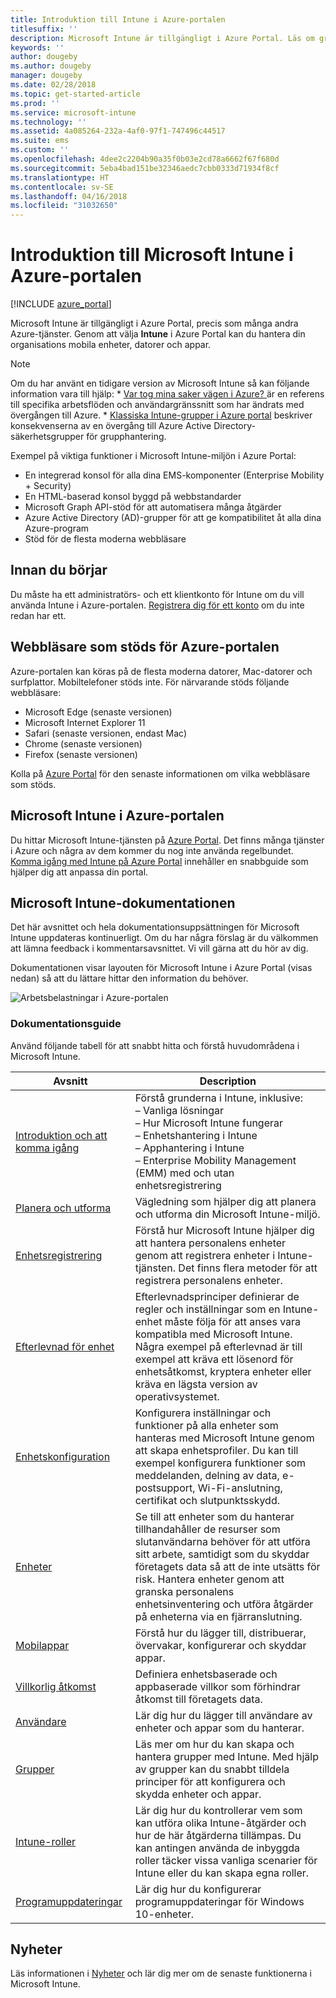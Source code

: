 ```yaml
---
title: Introduktion till Intune i Azure-portalen
titlesuffix: ''
description: Microsoft Intune är tillgängligt i Azure Portal. Läs om grunderna för Intune i Azure-portalen.
keywords: ''
author: dougeby
ms.author: dougeby
manager: dougeby
ms.date: 02/28/2018
ms.topic: get-started-article
ms.prod: ''
ms.service: microsoft-intune
ms.technology: ''
ms.assetid: 4a085264-232a-4af0-97f1-747496c44517
ms.suite: ems
ms.custom: ''
ms.openlocfilehash: 4dee2c2204b90a35f0b03e2cd78a6662f67f680d
ms.sourcegitcommit: 5eba4bad151be32346aedc7cbb0333d71934f8cf
ms.translationtype: HT
ms.contentlocale: sv-SE
ms.lasthandoff: 04/16/2018
ms.locfileid: "31032650"
---
```

# <a name="introduction-to-microsoft-intune-in-the-azure-portal"></a>Introduktion till Microsoft Intune i Azure-portalen


[!INCLUDE [azure_portal](./includes/azure_portal.md)]

Microsoft Intune är tillgängligt i Azure Portal, precis som många andra Azure-tjänster. Genom att välja **Intune** i Azure Portal kan du hantera din organisations mobila enheter, datorer och appar.

> [!NOTE]
> Om du har använt en tidigare version av Microsoft Intune så kan följande information vara till hjälp:
>     * [Var tog mina saker vägen i Azure? ](ui-changes.md) är en referens till specifika arbetsflöden och användargränssnitt som har ändrats med övergången till Azure.
>     * [Klassiska Intune-grupper i Azure portal](groups-get-started.md) beskriver konsekvenserna av en övergång till Azure Active Directory-säkerhetsgrupper för grupphantering.

Exempel på viktiga funktioner i Microsoft Intune-miljön i Azure Portal:

- En integrerad konsol för alla dina EMS-komponenter (Enterprise Mobility + Security)
- En HTML-baserad konsol byggd på webbstandarder
- Microsoft Graph API-stöd för att automatisera många åtgärder
- Azure Active Directory (AD)-grupper för att ge kompatibilitet åt alla dina Azure-program
- Stöd för de flesta moderna webbläsare

## <a name="before-you-start"></a>Innan du börjar

Du måste ha ett administratörs- och ett klientkonto för Intune om du vill använda Intune i Azure-portalen. [Registrera dig för ett konto](https://portal.office.com/Signup/Signup.aspx?OfferId=40BE278A-DFD1-470a-9EF7-9F2596EA7FF9&dl=INTUNE_A&ali=1#0%20) om du inte redan har ett.

## <a name="supported-web-browsers-for-the-azure-portal"></a>Webbläsare som stöds för Azure-portalen

Azure-portalen kan köras på de flesta moderna datorer, Mac-datorer och surfplattor. Mobiltelefoner stöds inte.
För närvarande stöds följande webbläsare:

- Microsoft Edge (senaste versionen)
- Microsoft Internet Explorer 11
- Safari (senaste versionen, endast Mac)
- Chrome (senaste versionen)
- Firefox (senaste versionen)

Kolla på [Azure Portal](https://docs.microsoft.com/azure/azure-preview-portal-supported-browsers-devices) för den senaste informationen om vilka webbläsare som stöds.

## <a name="microsoft-intune-in-the-azure-portal"></a>Microsoft Intune i Azure-portalen

Du hittar Microsoft Intune-tjänsten på [Azure Portal](https://portal.azure.com). Det finns många tjänster i Azure och några av dem kommer du nog inte använda regelbundet. [Komma igång med Intune på Azure Portal](get-started-azure.md) innehåller en snabbguide som hjälper dig att anpassa din portal.

## <a name="the-microsoft-intune-documentation"></a>Microsoft Intune-dokumentationen

Det här avsnittet och hela dokumentationsuppsättningen för Microsoft Intune uppdateras kontinuerligt. Om du har några förslag är du välkommen att lämna feedback i kommentarsavsnittet. Vi vill gärna att du hör av dig.

Dokumentationen visar layouten för Microsoft Intune i Azure Portal (visas nedan) så att du lättare hittar den information du behöver.

![Arbetsbelastningar i Azure-portalen](./media/azure-portal-workloads.png)

### <a name="documentation-guide"></a>Dokumentationsguide

Använd följande tabell för att snabbt hitta och förstå huvudområdena i Microsoft Intune.

| Avsnitt                                                      | Description                                                                                                                                                                                                                                                                                      |
|--------------------------------------------------------------|--------------------------------------------------------------------------------------------------------------------------------------------------------------------------------------------------------------------------------------------------------------------------------------------------|
| [Introduktion och att komma igång](introduction-intune.md)       | Förstå grunderna i Intune, inklusive:<br /> – Vanliga lösningar<br /> – Hur Microsoft Intune fungerar<br /> – Enhetshantering i Intune<br /> – Apphantering i Intune<br /> – Enterprise Mobility Management (EMM) med och utan enhetsregistrering                                                         |
| [Planera och utforma](planning-guide.md)                         | Vägledning som hjälper dig att planera och utforma din Microsoft Intune-miljö.                                                                                                                                                                                                             |
| [Enhetsregistrering](device-enrollment.md)                    | Förstå hur Microsoft Intune hjälper dig att hantera personalens enheter genom att registrera enheter i Intune-tjänsten. Det finns flera metoder för att registrera personalens enheter.                                                                                                         |
| [Efterlevnad för enhet](device-compliance.md)                    | Efterlevnadsprinciper definierar de regler och inställningar som en Intune-enhet måste följa för att anses vara kompatibla med Microsoft Intune. Några exempel på efterlevnad är till exempel att kräva ett lösenord för enhetsåtkomst, kryptera enheter eller kräva en lägsta version av operativsystemet. |
| [Enhetskonfiguration](device-profiles.md)                   | Konfigurera inställningar och funktioner på alla enheter som hanteras med Microsoft Intune genom att skapa enhetsprofiler. Du kan till exempel konfigurera funktioner som meddelanden, delning av data, e-postsupport, Wi-Fi-anslutning, certifikat och slutpunktsskydd.              |
| [Enheter](device-management.md)                              | Se till att enheter som du hanterar tillhandahåller de resurser som slutanvändarna behöver för att utföra sitt arbete, samtidigt som du skyddar företagets data så att de inte utsätts för risk. Hantera enheter genom att granska personalens enhetsinventering och utföra åtgärder på enheterna via en fjärranslutning.                                                      |
| [Mobilappar](app-management.md)                             | Förstå hur du lägger till, distribuerar, övervakar, konfigurerar och skyddar appar.                                                                                                                                                                                                                             |
| [Villkorlig åtkomst](conditional-access.md)                  | Definiera enhetsbaserade och appbaserade villkor som förhindrar åtkomst till företagets data.                                                                                                                                                                                                            |
| [Användare](users-add.md)                                        | Lär dig hur du lägger till användare av enheter och appar som du hanterar.                                                                                                                                                                                                                                           |
| [Grupper](groups-get-started.md)                              | Läs mer om hur du kan skapa och hantera grupper med Intune. Med hjälp av grupper kan du snabbt tilldela principer för att konfigurera och skydda enheter och appar.                                                                                                                                             |
| [Intune-roller](role-based-access-control.md)                 | Lär dig hur du kontrollerar vem som kan utföra olika Intune-åtgärder och hur de här åtgärderna tillämpas. Du kan antingen använda de inbyggda roller täcker vissa vanliga scenarier för Intune eller du kan skapa egna roller.                                                                                 |
| [Programuppdateringar](windows-update-for-business-configure.md) | Lär dig hur du konfigurerar programuppdateringar för Windows 10-enheter.                                                                                                                                                                                                                                  |

## <a name="whats-new"></a>Nyheter

Läs informationen i [Nyheter](whats-new.md) och lär dig mer om de senaste funktionerna i Microsoft Intune.
